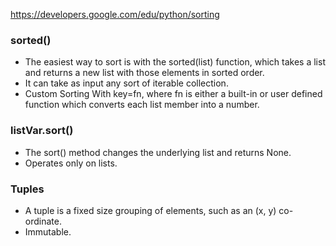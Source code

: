 https://developers.google.com/edu/python/sorting

### sorted()

* The easiest way to sort is with the sorted(list) function, which takes a list and returns a new list with those elements in sorted order.
* It can take as input any sort of iterable collection. 
* Custom Sorting With key=fn, where fn is either a built-in or user defined function which converts each list member into a number.

### listVar.sort()

* The sort() method changes the underlying list and returns None.
* Operates only on lists.

### Tuples

* A tuple is a fixed size grouping of elements, such as an (x, y) co-ordinate. 
* Immutable.